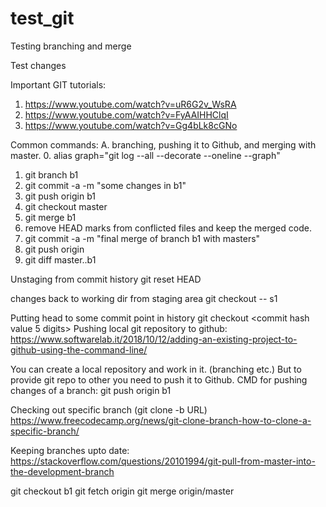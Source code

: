 # test_git
Testing branching and merge

Test changes

Important GIT tutorials:
1. https://www.youtube.com/watch?v=uR6G2v_WsRA
2. https://www.youtube.com/watch?v=FyAAIHHClqI
3. https://www.youtube.com/watch?v=Gg4bLk8cGNo

Common commands:
A. branching, pushing it to Github, and  merging with master.
0. alias graph="git log --all --decorate --oneline --graph"
1. git branch b1
2. git commit -a -m "some changes in b1"
3. git push origin b1
4. git checkout master
5. git merge b1
6. remove HEAD marks from conflicted files and keep the merged code.
7. git commit -a -m "final merge of branch b1 with masters" 
8. git push origin
9. git diff master..b1

Unstaging from commit history
git reset HEAD <filename>

changes back to working dir from staging area
git checkout -- s1

Putting head to some commit point in history
git checkout <commit hash value 5 digits>
Pushing local git repository to github:
https://www.softwarelab.it/2018/10/12/adding-an-existing-project-to-github-using-the-command-line/

You can create a local repository and work in it. (branching etc.)
But to provide git repo to other you need to push it to Github.
CMD for pushing changes of a branch:
git push origin b1

Checking out specific branch (git clone -b <branchname> URL)
https://www.freecodecamp.org/news/git-clone-branch-how-to-clone-a-specific-branch/

Keeping branches upto date:
https://stackoverflow.com/questions/20101994/git-pull-from-master-into-the-development-branch

git checkout b1
git fetch origin
git merge origin/master

